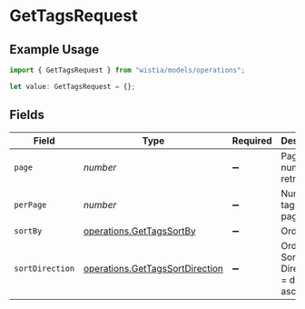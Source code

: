 # GetTagsRequest

## Example Usage

```typescript
import { GetTagsRequest } from "wistia/models/operations";

let value: GetTagsRequest = {};
```

## Fields

| Field                                                                              | Type                                                                               | Required                                                                           | Description                                                                        |
| ---------------------------------------------------------------------------------- | ---------------------------------------------------------------------------------- | ---------------------------------------------------------------------------------- | ---------------------------------------------------------------------------------- |
| `page`                                                                             | *number*                                                                           | :heavy_minus_sign:                                                                 | Page number to retrieve                                                            |
| `perPage`                                                                          | *number*                                                                           | :heavy_minus_sign:                                                                 | Number of tags per page                                                            |
| `sortBy`                                                                           | [operations.GetTagsSortBy](../../models/operations/gettagssortby.md)               | :heavy_minus_sign:                                                                 | Ordering                                                                           |
| `sortDirection`                                                                    | [operations.GetTagsSortDirection](../../models/operations/gettagssortdirection.md) | :heavy_minus_sign:                                                                 | Ordering Sort Direction (0 = desc, 1 = asc)                                        |